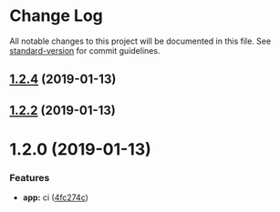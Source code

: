 # Change Log

All notable changes to this project will be documented in this file. See [standard-version](https://github.com/conventional-changelog/standard-version) for commit guidelines.

<a name="1.2.4"></a>
## [1.2.4](https://github.com/fool1990/node-master-ts/compare/v1.2.2...v1.2.4) (2019-01-13)



<a name="1.2.2"></a>
## [1.2.2](https://github.com/fool1990/node-master-ts/compare/v1.2.0...v1.2.2) (2019-01-13)



<a name="1.2.0"></a>
# 1.2.0 (2019-01-13)


### Features

* **app:** ci ([4fc274c](https://github.com/fool1990/node-master-ts/commit/4fc274c))

